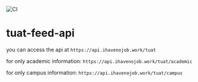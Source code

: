 ![CI](https://github.com/pineapplehunter/tuat-feed-api/workflows/CI/badge.svg)

# tuat-feed-api

you can access the api at `https://api.ihavenojob.work/tuat`

for only academic information: `https://api.ihavenojob.work/tuat/academic`

for only campus information: `https://api.ihavenojob.work/tuat/campus`
